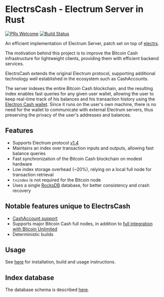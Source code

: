 # ElectrsCash - Electrum Server in Rust

[![PRs Welcome](https://img.shields.io/badge/PRs-welcome-brightgreen.svg?style=flat-square)](http://makeapullrequest.com)
[![Build Status](https://travis-ci.com/BitcoinUnlimited/ElectrsCash.svg?branch=master)](https://travis-ci.com/BitcoinUnlimited/ElectrsCash)

An efficient implementation of Electrum Server, patch set on top of
[electrs](https://github.com/romanz/electrs).

The motivation behind this project is to improve the Bitcoin Cash infrastructure
for lightweight clients, providing them with efficient backend services.

ElectrsCash extends the original Electrum protocol, supporting additional
technology well established in the ecosystem such as CashAccounts.

The server indexes the entire Bitcoin Cash blockchain, and the resulting index enables fast queries for any given user wallet,
allowing the user to keep real-time track of his balances and his transaction history using the [Electron Cash wallet](https://electroncash.org/).
Since it runs on the user's own machine, there is no need for the wallet to communicate with external Electrum servers,
thus preserving the privacy of the user's addresses and balances.

## Features

 * Supports Electrum protocol [v1.4](https://electrumx.readthedocs.io/en/latest/protocol.html)
 * Maintains an index over transaction inputs and outputs, allowing fast balance queries
 * Fast synchronization of the Bitcoin Cash blockchain on modest hardware
 * Low index storage overhead (~20%), relying on a local full node for transaction retrieval
 * `txindex` is not required for the Bitcoin node
 * Uses a single [RocksDB](https://github.com/spacejam/rust-rocksdb) database, for better consistency and crash recovery

## Notable features unique to ElectrsCash

 * [CashAccount support](https://honest.cash/v2/dagur/fast-cashaccount-lookups-using-bitbox-and-electrum-4781)
 * Supports major Bitcoin Cash full nodes, in addition to [full integration with Bitcoin Unlimited](https://github.com/BitcoinUnlimited/BitcoinUnlimited/blob/release/doc/bu-electrum-integration.md)
 * Deterministic builds

## Usage

See [here](doc/usage.md) for installation, build and usage instructions.

## Index database

The database schema is described [here](doc/schema.md).
